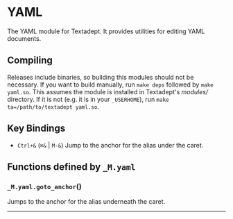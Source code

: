 # YAML

The YAML module for Textadept.
It provides utilities for editing YAML documents.

## Compiling

Releases include binaries, so building this modules should not be necessary. If you want
to build manually, run `make deps` followed by `make yaml.so`. This assumes the module is
installed in Textadept's *modules/* directory. If it is not (e.g. it is in your `_USERHOME`),
run `make ta=/path/to/textadept yaml.so`.

## Key Bindings

+ `Ctrl+&` (`⌘&` | `M-&`)
  Jump to the anchor for the alias under the caret.

## Functions defined by `_M.yaml`

<a id="_M.yaml.goto_anchor"></a>
### `_M.yaml.goto_anchor`()

Jumps to the anchor for the alias underneath the caret.


---
